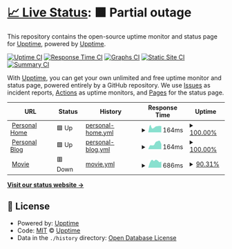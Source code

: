 # [📈 Live Status](https://uptime.liyaodong.com): <!--live status--> **🟧 Partial outage**

This repository contains the open-source uptime monitor and status page for [Upptime](https://upptime.js.org), powered by [Upptime](https://github.com/upptime/upptime).

[![Uptime CI](https://github.com/liyaodong/upptime/workflows/Uptime%20CI/badge.svg)](https://github.com/liyaodong/uptime/actions?query=workflow%3A%22Uptime+CI%22)
[![Response Time CI](https://github.com/liyaodong/upptime/workflows/Response%20Time%20CI/badge.svg)](https://github.com/liyaodong/uptime/actions?query=workflow%3A%22Response+Time+CI%22)
[![Graphs CI](https://github.com/liyaodong/upptime/workflows/Graphs%20CI/badge.svg)](https://github.com/liyaodong/uptime/actions?query=workflow%3A%22Graphs+CI%22)
[![Static Site CI](https://github.com/liyaodong/upptime/workflows/Static%20Site%20CI/badge.svg)](https://github.com/liyaodong/uptime/actions?query=workflow%3A%22Static+Site+CI%22)
[![Summary CI](https://github.com/liyaodong/upptime/workflows/Summary%20CI/badge.svg)](https://github.com/liyaodong/uptime/actions?query=workflow%3A%22Summary+CI%22)

With [Upptime](https://upptime.js.org), you can get your own unlimited and free uptime monitor and status page, powered entirely by a GitHub repository. We use [Issues](https://github.com/upptime/upptime/issues) as incident reports, [Actions](https://github.com/liyaodong/uptime/actions) as uptime monitors, and [Pages](https://uptime.liyaodong.com) for the status page.

<!--start: status pages-->
<!-- This summary is generated by Upptime (https://github.com/upptime/upptime) -->
<!-- Do not edit this manually, your changes will be overwritten -->
<!-- prettier-ignore -->
| URL | Status | History | Response Time | Uptime |
| --- | ------ | ------- | ------------- | ------ |
| <img alt="" src="https://favicons.githubusercontent.com/liyaodong.com" height="13"> [Personal Home](https://liyaodong.com) | 🟩 Up | [personal-home.yml](https://github.com/liyaodong/uptime/commits/HEAD/history/personal-home.yml) | <details><summary><img alt="Response time graph" src="./graphs/personal-home/response-time-week.png" height="20"> 164ms</summary><br><a href="https://uptime.liyaodong.com/history/personal-home"><img alt="Response time 241" src="https://img.shields.io/endpoint?url=https%3A%2F%2Fraw.githubusercontent.com%2Fliyaodong%2Fuptime%2FHEAD%2Fapi%2Fpersonal-home%2Fresponse-time.json"></a><br><a href="https://uptime.liyaodong.com/history/personal-home"><img alt="24-hour response time 177" src="https://img.shields.io/endpoint?url=https%3A%2F%2Fraw.githubusercontent.com%2Fliyaodong%2Fuptime%2FHEAD%2Fapi%2Fpersonal-home%2Fresponse-time-day.json"></a><br><a href="https://uptime.liyaodong.com/history/personal-home"><img alt="7-day response time 164" src="https://img.shields.io/endpoint?url=https%3A%2F%2Fraw.githubusercontent.com%2Fliyaodong%2Fuptime%2FHEAD%2Fapi%2Fpersonal-home%2Fresponse-time-week.json"></a><br><a href="https://uptime.liyaodong.com/history/personal-home"><img alt="30-day response time 276" src="https://img.shields.io/endpoint?url=https%3A%2F%2Fraw.githubusercontent.com%2Fliyaodong%2Fuptime%2FHEAD%2Fapi%2Fpersonal-home%2Fresponse-time-month.json"></a><br><a href="https://uptime.liyaodong.com/history/personal-home"><img alt="1-year response time 256" src="https://img.shields.io/endpoint?url=https%3A%2F%2Fraw.githubusercontent.com%2Fliyaodong%2Fuptime%2FHEAD%2Fapi%2Fpersonal-home%2Fresponse-time-year.json"></a></details> | <details><summary><a href="https://uptime.liyaodong.com/history/personal-home">100.00%</a></summary><a href="https://uptime.liyaodong.com/history/personal-home"><img alt="All-time uptime 99.98%" src="https://img.shields.io/endpoint?url=https%3A%2F%2Fraw.githubusercontent.com%2Fliyaodong%2Fuptime%2FHEAD%2Fapi%2Fpersonal-home%2Fuptime.json"></a><br><a href="https://uptime.liyaodong.com/history/personal-home"><img alt="24-hour uptime 100.00%" src="https://img.shields.io/endpoint?url=https%3A%2F%2Fraw.githubusercontent.com%2Fliyaodong%2Fuptime%2FHEAD%2Fapi%2Fpersonal-home%2Fuptime-day.json"></a><br><a href="https://uptime.liyaodong.com/history/personal-home"><img alt="7-day uptime 100.00%" src="https://img.shields.io/endpoint?url=https%3A%2F%2Fraw.githubusercontent.com%2Fliyaodong%2Fuptime%2FHEAD%2Fapi%2Fpersonal-home%2Fuptime-week.json"></a><br><a href="https://uptime.liyaodong.com/history/personal-home"><img alt="30-day uptime 100.00%" src="https://img.shields.io/endpoint?url=https%3A%2F%2Fraw.githubusercontent.com%2Fliyaodong%2Fuptime%2FHEAD%2Fapi%2Fpersonal-home%2Fuptime-month.json"></a><br><a href="https://uptime.liyaodong.com/history/personal-home"><img alt="1-year uptime 99.97%" src="https://img.shields.io/endpoint?url=https%3A%2F%2Fraw.githubusercontent.com%2Fliyaodong%2Fuptime%2FHEAD%2Fapi%2Fpersonal-home%2Fuptime-year.json"></a></details>
| <img alt="" src="https://favicons.githubusercontent.com/blog.liyaodong.com" height="13"> [Personal Blog](https://blog.liyaodong.com) | 🟩 Up | [personal-blog.yml](https://github.com/liyaodong/uptime/commits/HEAD/history/personal-blog.yml) | <details><summary><img alt="Response time graph" src="./graphs/personal-blog/response-time-week.png" height="20"> 164ms</summary><br><a href="https://uptime.liyaodong.com/history/personal-blog"><img alt="Response time 170" src="https://img.shields.io/endpoint?url=https%3A%2F%2Fraw.githubusercontent.com%2Fliyaodong%2Fuptime%2FHEAD%2Fapi%2Fpersonal-blog%2Fresponse-time.json"></a><br><a href="https://uptime.liyaodong.com/history/personal-blog"><img alt="24-hour response time 144" src="https://img.shields.io/endpoint?url=https%3A%2F%2Fraw.githubusercontent.com%2Fliyaodong%2Fuptime%2FHEAD%2Fapi%2Fpersonal-blog%2Fresponse-time-day.json"></a><br><a href="https://uptime.liyaodong.com/history/personal-blog"><img alt="7-day response time 164" src="https://img.shields.io/endpoint?url=https%3A%2F%2Fraw.githubusercontent.com%2Fliyaodong%2Fuptime%2FHEAD%2Fapi%2Fpersonal-blog%2Fresponse-time-week.json"></a><br><a href="https://uptime.liyaodong.com/history/personal-blog"><img alt="30-day response time 157" src="https://img.shields.io/endpoint?url=https%3A%2F%2Fraw.githubusercontent.com%2Fliyaodong%2Fuptime%2FHEAD%2Fapi%2Fpersonal-blog%2Fresponse-time-month.json"></a><br><a href="https://uptime.liyaodong.com/history/personal-blog"><img alt="1-year response time 166" src="https://img.shields.io/endpoint?url=https%3A%2F%2Fraw.githubusercontent.com%2Fliyaodong%2Fuptime%2FHEAD%2Fapi%2Fpersonal-blog%2Fresponse-time-year.json"></a></details> | <details><summary><a href="https://uptime.liyaodong.com/history/personal-blog">100.00%</a></summary><a href="https://uptime.liyaodong.com/history/personal-blog"><img alt="All-time uptime 99.98%" src="https://img.shields.io/endpoint?url=https%3A%2F%2Fraw.githubusercontent.com%2Fliyaodong%2Fuptime%2FHEAD%2Fapi%2Fpersonal-blog%2Fuptime.json"></a><br><a href="https://uptime.liyaodong.com/history/personal-blog"><img alt="24-hour uptime 100.00%" src="https://img.shields.io/endpoint?url=https%3A%2F%2Fraw.githubusercontent.com%2Fliyaodong%2Fuptime%2FHEAD%2Fapi%2Fpersonal-blog%2Fuptime-day.json"></a><br><a href="https://uptime.liyaodong.com/history/personal-blog"><img alt="7-day uptime 100.00%" src="https://img.shields.io/endpoint?url=https%3A%2F%2Fraw.githubusercontent.com%2Fliyaodong%2Fuptime%2FHEAD%2Fapi%2Fpersonal-blog%2Fuptime-week.json"></a><br><a href="https://uptime.liyaodong.com/history/personal-blog"><img alt="30-day uptime 100.00%" src="https://img.shields.io/endpoint?url=https%3A%2F%2Fraw.githubusercontent.com%2Fliyaodong%2Fuptime%2FHEAD%2Fapi%2Fpersonal-blog%2Fuptime-month.json"></a><br><a href="https://uptime.liyaodong.com/history/personal-blog"><img alt="1-year uptime 99.97%" src="https://img.shields.io/endpoint?url=https%3A%2F%2Fraw.githubusercontent.com%2Fliyaodong%2Fuptime%2FHEAD%2Fapi%2Fpersonal-blog%2Fuptime-year.json"></a></details>
| <img alt="" src="https://favicons.githubusercontent.com/h.liyaodong.com" height="13"> [Movie](http://h.liyaodong.com:8096) | 🟥 Down | [movie.yml](https://github.com/liyaodong/uptime/commits/HEAD/history/movie.yml) | <details><summary><img alt="Response time graph" src="./graphs/movie/response-time-week.png" height="20"> 686ms</summary><br><a href="https://uptime.liyaodong.com/history/movie"><img alt="Response time 789" src="https://img.shields.io/endpoint?url=https%3A%2F%2Fraw.githubusercontent.com%2Fliyaodong%2Fuptime%2FHEAD%2Fapi%2Fmovie%2Fresponse-time.json"></a><br><a href="https://uptime.liyaodong.com/history/movie"><img alt="24-hour response time 0" src="https://img.shields.io/endpoint?url=https%3A%2F%2Fraw.githubusercontent.com%2Fliyaodong%2Fuptime%2FHEAD%2Fapi%2Fmovie%2Fresponse-time-day.json"></a><br><a href="https://uptime.liyaodong.com/history/movie"><img alt="7-day response time 686" src="https://img.shields.io/endpoint?url=https%3A%2F%2Fraw.githubusercontent.com%2Fliyaodong%2Fuptime%2FHEAD%2Fapi%2Fmovie%2Fresponse-time-week.json"></a><br><a href="https://uptime.liyaodong.com/history/movie"><img alt="30-day response time 751" src="https://img.shields.io/endpoint?url=https%3A%2F%2Fraw.githubusercontent.com%2Fliyaodong%2Fuptime%2FHEAD%2Fapi%2Fmovie%2Fresponse-time-month.json"></a><br><a href="https://uptime.liyaodong.com/history/movie"><img alt="1-year response time 780" src="https://img.shields.io/endpoint?url=https%3A%2F%2Fraw.githubusercontent.com%2Fliyaodong%2Fuptime%2FHEAD%2Fapi%2Fmovie%2Fresponse-time-year.json"></a></details> | <details><summary><a href="https://uptime.liyaodong.com/history/movie">90.31%</a></summary><a href="https://uptime.liyaodong.com/history/movie"><img alt="All-time uptime 90.45%" src="https://img.shields.io/endpoint?url=https%3A%2F%2Fraw.githubusercontent.com%2Fliyaodong%2Fuptime%2FHEAD%2Fapi%2Fmovie%2Fuptime.json"></a><br><a href="https://uptime.liyaodong.com/history/movie"><img alt="24-hour uptime 33.66%" src="https://img.shields.io/endpoint?url=https%3A%2F%2Fraw.githubusercontent.com%2Fliyaodong%2Fuptime%2FHEAD%2Fapi%2Fmovie%2Fuptime-day.json"></a><br><a href="https://uptime.liyaodong.com/history/movie"><img alt="7-day uptime 90.31%" src="https://img.shields.io/endpoint?url=https%3A%2F%2Fraw.githubusercontent.com%2Fliyaodong%2Fuptime%2FHEAD%2Fapi%2Fmovie%2Fuptime-week.json"></a><br><a href="https://uptime.liyaodong.com/history/movie"><img alt="30-day uptime 97.18%" src="https://img.shields.io/endpoint?url=https%3A%2F%2Fraw.githubusercontent.com%2Fliyaodong%2Fuptime%2FHEAD%2Fapi%2Fmovie%2Fuptime-month.json"></a><br><a href="https://uptime.liyaodong.com/history/movie"><img alt="1-year uptime 87.69%" src="https://img.shields.io/endpoint?url=https%3A%2F%2Fraw.githubusercontent.com%2Fliyaodong%2Fuptime%2FHEAD%2Fapi%2Fmovie%2Fuptime-year.json"></a></details>

<!--end: status pages-->

[**Visit our status website →**](https://uptime.liyaodong.com)

## 📄 License

- Powered by: [Upptime](https://github.com/upptime/upptime)
- Code: [MIT](./LICENSE) © [Upptime](https://upptime.js.org)
- Data in the `./history` directory: [Open Database License](https://opendatacommons.org/licenses/odbl/1-0/)
